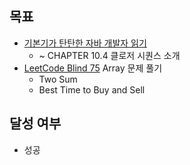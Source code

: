 ## 목표

- [기본기가 탄탄한 자바 개발자 읽기](https://product.kyobobook.co.kr/detail/S000213907278?utm_source=google&utm_medium=cpc&utm_campaign=googleSearch&gt_network=g&gt_keyword=&gt_target_id=dsa-435935280379&gt_campaign_id=9979905549&gt_adgroup_id=132556570510&gad_source=1)
    - ~ CHAPTER 10.4 클로저 시퀀스 소개 
- [LeetCode Blind 75](https://leetcode.com/discuss/general-discussion/460599/blind-75-leetcode-questions) Array 문제 풀기
  - Two Sum
  - Best Time to Buy and Sell

## 달성 여부
-  성공

